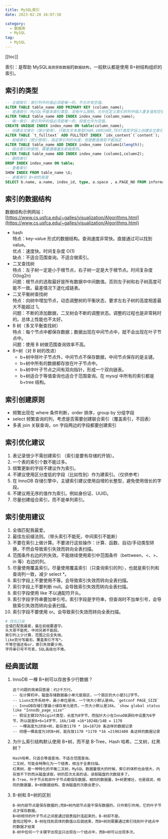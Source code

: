 ```yaml
---
title: MySQL索引
date: 2023-02-20 16:07:58

category: 
  - 数据库
  - MySQL
tag: 
  - MySQL
---
```


<!-- more -->

[[toc]]

索引：是帮助 MySQL`高效获取数据`的`数据结构`，一般默认都是使用 B+树结构组织的索引。

<!-- more -->

## 索引的类型

```sql
-- 主键索引：索引列中的值必须是唯一的，不允许有空值。
ALTER TABLE table_name ADD PRIMARY KEY (column_name);
-- 普通索引：MySQL中基本索引类型，没有什么限制，允许在定义索引的列中插入重复值和空值。
ALTER TABLE table_name ADD INDEX index_name (column_name);
-- 唯一索引：索引列中的值必须是唯一的，但是允许为空值。
CREATE UNIQUE INDEX index_name ON table(column_name);
-- 创建全文索引（很少使用），只能在文本类型CHAR,VARCHAR,TEXT类型字段上创建全文索引
ALTER TABLE `t_fulltext` ADD FULLTEXT INDEX `idx_content`(`content`);
-- 前缀索引（很少使用），指定索引列的长度，但是数值类型不能指定
ALTER TABLE table_name ADD INDEX index_name (column1(length));
-- 组合索引的使用，需要遵循最左前缀原则。
ALTER TABLE table_name ADD INDEX index_name (column1,column2);
-- 删除索引
DROP INDEX index_name ON table;
-- 查看索引
SHOW INDEX FROM table_name \G;
-- 查看索引 B+树的高度
SELECT b.name, a.name, index_id, type, a.space , a.PAGE_NO FROM information_schema.INNODB_SYS_INDEXES a, information_schema.INNODB_SYS_TABLES b WHERE a.table_id = b.table_id AND a.space <> 0;
```

## 索引的数据结构

数据结构示例网站：[https://www.cs.usfca.edu/~galles/visualization/Algorithms.html](https://www.cs.usfca.edu/~galles/visualization/Algorithms.html)

- hash<br/>
  特点：key-value 形式的数据结构。查询速度非常快。直接通过可以找到 value。<br/>
  优点：速度快。时间复杂度 O(1)<br/>
  缺点：不适合范围查询。不适合做索引。<br/>
- 二叉查找树<br/>
  特点：左子树一定是小于根节点，右子树一定是大于根节点。时间复杂度 O(log2n)<br/>
  问题：根节点的选取最好是所有数据中中间数值。否则左子树和右子树高度可能不一致。最差情况下退化成链表。<br/>
- 二叉平衡树查找树<br/>
  特点：向树中增加节点，动态调整树的平衡状态，要求左右子树的高度相差最大不能超过 1。<br/>
  问题：不断的添加数据，二叉树会不断的调整状态。调整的过程也是非常耗时的。总体上性能也不太好。<br/>
- B 树（多叉平衡查找树）<br/>
  特点：每个节点中都保存数据；数据出现在中间节点中，就不会出现在叶子节点中。<br/>
  问题：使用 B 树做范围查询效率不高。<br/>
- B+树（对 B 树的改进）<br/>
  - b+树中除叶子节点外，中间节点不保存数据，中间节点保存的是主键。
  - b+树中所有的数据都存放在叶子节点中。
  - b+树中叶子节点之间有双向指针，形成一个双向链表。
  - b+树适合于等值查询也适合于范围查询。在 mysql 中所有的索引都是 b+tree 结构。

## 索引创建原则

- 频繁出现在 where 条件判断，order 排序，group by 分组字段
- select 频繁查询的列，考虑是否需要创建联合索引（覆盖索引，不回表）
- 多表 join 关联查询，on 字段两边的字段都要创建索引

## 索引优化建议

1. 表记录很少不需创建索引 （索引是要有存储的开销）。
2. 一个表的索引个数不能过多。
3. 频繁更新的字段不建议作为索引。
4. 不建议使用区分度低的字段（比如性别）作为建索引。（仅供参考）
5. 在 InnoDB 存储引擎中，主键索引建议使用自增的长整型，避免使用很长的字段。
6. 不建议用无序的值作为索引。例如身份证、UUID。
7. 尽量创建组合索引，而不是单列索引。

## 索引使用建议

1. 全值匹配我最爱。
2. 最佳左前缀法则。（带头索引不能死，中间索引不能断）
3. 不要在索引上做计算。不要进行这些操作：计算、函数、自动/手动类型转换，不然会导致索引失效而转向全表扫描。
4. 范围条件右边的列失效。不能继续使用索引中范围条件（bettween、<、>、in 等）右边的列。
5. 尽量使用覆盖索引。尽量使用覆盖索引（只查询索引的列），也就是索引列和查询列一致，减少 select \*。
6. 索引字段上不要使用不等。会导致索引失效而转向全表扫描。
7. 索引字段上不要判断 null。会导致索引失效而转向全表扫描。
8. 索引字段使用 like 不以通配符开头。
9. 索引字段字符串要加单引号。索引字段是字符串，但查询时不加单引号，会导致索引失效而转向全表扫描。
10. 索引字段不要使用 or。会导致索引失效而转向全表扫描。

```bash
# 优化口诀
全值匹配我最爱，最左前缀要遵守。
头大哥不能死，中间兄弟不能段。
索引列上少计算，范围之后全失效。
like百分写最右，覆盖索引不写*。
不等空值还有or，索引失效要少用。
字符串引号不可丢，SQL高级也不难。
```

## 经典面试题

1. InnoDB 一棵 B+树可以存放多少行数据？
   ```
   这个问题的简单回答是：约2千万行。
   -- 在计算机中，磁盘存储数据最小单元是扇区，一个扇区的大小是512字节。
   -- Liunx文件系统中，最小单位是块，一个块大小默认是4k。`getconf PAGE_SIZE`
   -- InnoDB存储引擎最小储存单元是页，一页大小默认是16k。`show global status like "Innodb_page_size"`
   -- 假设主键ID为bigint类型，长度为8字节，而指针大小在InnoDB源码中设置为6字节，所以就是8+6=14字节，16k/14B =16*1024B/14B = 1170
   -- 一棵高度为2的B+树，能存放1170 * 16=18720 条这样的数据记录
   -- 同理一棵高度为3的B+树，能存放1170 *1170 *16 =21902400 条这样的数据记录
   ```
2. 为什么索引结构默认使用 B+树，而不是 B-Tree，Hash 哈希，二叉树，红黑树？
   ```
   Hash哈希，只适合等值查询，不适合范围查询。
   二叉树，可能会特殊化为一个链表，相当于全表扫描。
   红黑树，是一种特化的平衡二叉树，MySQL 数据量很大的时候，索引的体积也会很大，内存放不下的而从磁盘读取，树的层次太高的话，读取磁盘的次数就多了。
   B-Tree，叶子节点和非叶子节点都保存数据，相同的数据量，B+树更矮壮，也是就说，相同的数据量，B+树数据结构，查询磁盘的次数会更少。
   ```
3. B-树和 B+树的区别
   ```
   B-树内部节点是保存数据的;而B+树内部节点是不保存数据的，只作索引作用，它的叶子节点才保存数据。
   B+树相邻的叶子节点之间是通过链表指针连起来的，B-树却不是。
   查找过程中，B-树在找到具体的数值以后就结束，而B+树则需要通过索引找到叶子结点中的数据才结束
   B-树中任何一个关键字出现且只出现在一个结点中，而B+树可以出现多次。
   ```

